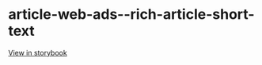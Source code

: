 # article-web-ads--rich-article-short-text

[View in storybook](https://raw.githack.com/Independent-Digital-News-and-Media-Ltd/indy-pwamp-sb/PR-1846-sb/index.html?path=/story/article-web-ads--rich-article-short-text)